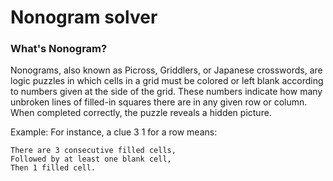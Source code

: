 # Nonogram solver

### What's Nonogram?

Nonograms, also known as Picross, Griddlers, or Japanese crosswords, are logic puzzles in which cells in a grid must be colored or left blank according to numbers given at the side of the grid. These numbers indicate how many unbroken lines of filled-in squares there are in any given row or column. When completed correctly, the puzzle reveals a hidden picture.

Example:
For instance, a clue 3 1 for a row means:

```
There are 3 consecutive filled cells,
Followed by at least one blank cell,
Then 1 filled cell.
```
